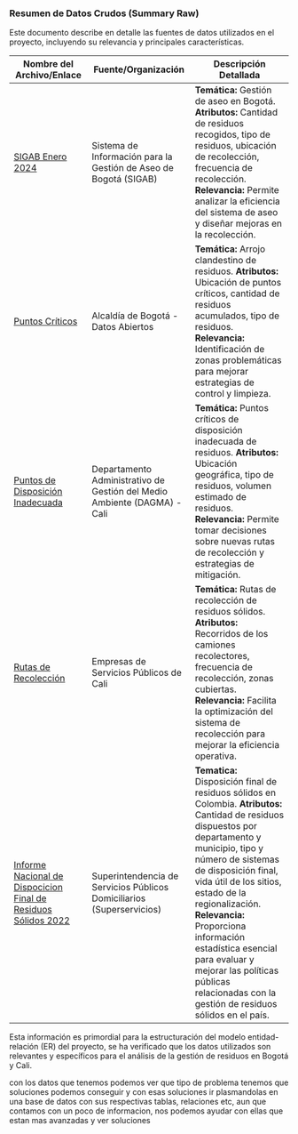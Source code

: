 ### Resumen de Datos Crudos (Summary Raw)

Este documento describe en detalle las fuentes de datos utilizados en el proyecto, incluyendo su relevancia y principales características.

| Nombre del Archivo/Enlace | Fuente/Organización | Descripción Detallada |
|--------------------------|--------------------|----------------------|
| [SIGAB Enero 2024](https://datosabiertos.bogota.gov.co/dataset/sigab-enero-2024) | Sistema de Información para la Gestión de Aseo de Bogotá (SIGAB) | **Temática:** Gestión de aseo en Bogotá. **Atributos:** Cantidad de residuos recogidos, tipo de residuos, ubicación de recolección, frecuencia de recolección. **Relevancia:** Permite analizar la eficiencia del sistema de aseo y diseñar mejoras en la recolección. |
| [Puntos Críticos](https://datosabiertos.bogota.gov.co/dataset/puntos-criticos-arrojo-clandestino-residuos-bogota-d-c) | Alcaldía de Bogotá - Datos Abiertos | **Temática:** Arrojo clandestino de residuos. **Atributos:** Ubicación de puntos críticos, cantidad de residuos acumulados, tipo de residuos. **Relevancia:** Identificación de zonas problemáticas para mejorar estrategias de control y limpieza. |
| [Puntos de Disposición Inadecuada](https://datos.cali.gov.co/dataset/pt-pgirs-puntos-de-disposicion-inadecuada-de-residuos) | Departamento Administrativo de Gestión del Medio Ambiente (DAGMA) - Cali | **Temática:** Puntos críticos de disposición inadecuada de residuos. **Atributos:** Ubicación geográfica, tipo de residuos, volumen estimado de residuos. **Relevancia:** Permite tomar decisiones sobre nuevas rutas de recolección y estrategias de mitigación. |
| [Rutas de Recolección](https://datos.cali.gov.co/dataset/pt-pgirs-rutas-de-recoleccion-de-residuos-solidos) | Empresas de Servicios Públicos de Cali | **Temática:** Rutas de recolección de residuos sólidos. **Atributos:** Recorridos de los camiones recolectores, frecuencia de recolección, zonas cubiertas. **Relevancia:** Facilita la optimización del sistema de recolección para mejorar la eficiencia operativa. |
| [Informe Nacional de Dispocicion Final de Residuos Sólidos 2022](https://www.superservicios.gov.co/sites/default/files/inline-files/Informe-Nacional-de-Disposicion-Final-de-Residuos-Solidos-2022.pdf)|Superintendencia de Servicios Públicos Domiciliarios (Superservicios)|**Tematica:** Disposición final de residuos sólidos en Colombia. **Atributos:** Cantidad de residuos dispuestos por departamento y municipio, tipo y número de sistemas de disposición final, vida útil de los sitios, estado de la regionalización. **Relevancia:** Proporciona información estadística esencial para evaluar y mejorar las políticas públicas relacionadas con la gestión de residuos sólidos en el país.|

Esta información es primordial para la estructuración del modelo entidad-relación (ER) del proyecto, se ha verificado que los datos utilizados son relevantes y específicos para el análisis de la gestión de residuos en Bogotá y Cali.

con los datos que tenemos podemos ver que tipo de problema tenemos que soluciones podemos conseguir y con esas soluciones ir plasmandolas en una base de datos con sus respectivas tablas, relaciones etc, aun que contamos con un poco de informacion, nos podemos ayudar con ellas que estan mas avanzadas y ver soluciones
